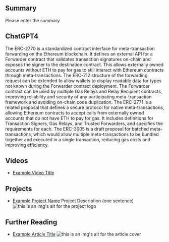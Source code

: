 ## Summary

Please enter the summary

## ChatGPT4

The ERC-2770 is a standardized contract interface for meta-transaction forwarding on the Ethereum blockchain. It defines an external API for a Forwarder contract that validates transaction signatures on-chain and exposes the signer to the destination contract. This allows externally owned accounts without ETH to pay for gas to still interact with Ethereum contracts through meta-transactions. The ERC-712 structure of the forwarding request can be extended to allow wallets to display readable data for types not known during the Forwarder contract deployment. The Forwarder contract can be used by multiple Gas Relays and Relay Recipient contracts, improving reliability and security of any participating meta-transaction framework and avoiding on-chain code duplication. The ERC-2771 is a related proposal that defines a secure protocol for native meta-transactions, allowing Ethereum contracts to accept calls from externally owned accounts that do not have ETH to pay for gas. It includes definitions for Transaction Signers, Gas Relays, and Trusted Forwarders, and specifies the requirements for each. The ERC-3005 is a draft proposal for batched meta-transactions, which would allow multiple meta-transactions to be bundled together and executed in a single transaction, reducing gas costs and improving efficiency.

## Videos

- [Example Video Title](https://www.youtube.com/watch?v=TDGq4aeevgY)

## Projects

- [Example Project Name](https://xxxx.xxx/xxxxx) Project Description (one sentence) ![this is an img's alt for the project logo](https://xxxx.xxx/project-logo.xxx)

## Further Reading

- [Example Article Title](https://xxxx.xxx/xxxxx) ![this is an img's alt for the article cover](https://xxxx.xxx/article-cover.xxx)

